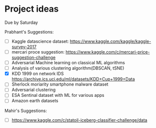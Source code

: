 # Project ideas
Due by Saturday

Prabhant's Suggestions:
- [ ] Kaggle datascience dataset: https://www.kaggle.com/kaggle/kaggle-survey-2017
- [ ] mercari proce suggestion: https://www.kaggle.com/c/mercari-price-suggestion-challenge
- [ ] Adversarial Machine learning on classical ML algorithms
- [ ] Analysis of various clustering algorithm(DBSCAN, tSNE)
- [x] KDD 1999 on network IDS  https://archive.ics.uci.edu/ml/datasets/KDD+Cup+1999+Data
- [ ] Sherlock moriarity smartphone malware dataset
- [ ] Adversarial clustering
- [ ] ESA Sentinal dataset with ML for various apps
- [ ] Amazon earth datasets

Mahir's Suggestions:
- [ ] https://www.kaggle.com/c/statoil-iceberg-classifier-challenge/data
